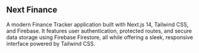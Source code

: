 ## Next Finance

A modern Finance Tracker application built with Next.js 14, Tailwind CSS, and Firebase. It features user authentication, protected routes, and secure data storage using Firebase Firestore, all while offering a sleek, responsive interface powered by Tailwind CSS.
